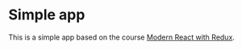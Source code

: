 # Simple app

This is a simple app based on the course [Modern React with Redux](https://www.udemy.com/course/react-redux/).
